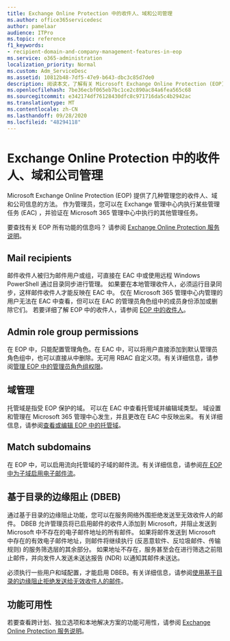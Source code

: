 ```yaml
---
title: Exchange Online Protection 中的收件人、域和公司管理
ms.author: office365servicedesc
author: pamelaar
audience: ITPro
ms.topic: reference
f1_keywords:
- recipient-domain-and-company-management-features-in-eop
ms.service: o365-administration
localization_priority: Normal
ms.custom: Adm_ServiceDesc
ms.assetid: 10812b48-7df5-47e9-b643-dbc3c85d7de0
description: 阅读本文，了解有关 Microsoft Exchange Online Protection (EOP) 中的收件人、域和公司管理的信息。
ms.openlocfilehash: 7be36ecbf065eb7bc1ce2c890ac84a6fea565c68
ms.sourcegitcommit: e342174df76128430dfc8c971716da5c4b2942ac
ms.translationtype: MT
ms.contentlocale: zh-CN
ms.lasthandoff: 09/28/2020
ms.locfileid: "48294118"
---
```

# <a name="recipient-domain-and-company-management-in-exchange-online-protection"></a>Exchange Online Protection 中的收件人、域和公司管理

Microsoft Exchange Online Protection (EOP) 提供了几种管理您的收件人、域和公司信息的方法。 作为管理员，您可以在 Exchange 管理中心内执行某些管理任务 (EAC) ，并验证在 Microsoft 365 管理中心中执行的其他管理任务。
  
要查找有关 EOP 所有功能的信息吗？ 请参阅 [Exchange Online Protection 服务说明](exchange-online-protection-service-description.md)。
  
## <a name="mail-recipients"></a>Mail recipients

邮件收件人被归为邮件用户或组，可直接在 EAC 中或使用远程 Windows PowerShell 通过目录同步进行管理。 如果要在本地管理收件人，必须运行目录同步，这样邮件收件人才能反映在 EAC 中。 仅在 Microsoft 365 管理中心内管理的用户无法在 EAC 中查看，但可以在 EAC 的管理员角色组中的成员身份添加或删除它们。 若要详细了解 EOP 中的收件人，请参阅 [EOP 中的收件人](https://go.microsoft.com/fwlink/p/?LinkId=280011)。
  
## <a name="admin-role-group-permissions"></a>Admin role group permissions

在 EOP 中，只能配置管理角色。在 EAC 中，可以将用户直接添加到默认管理员角色组中，也可以直接从中删除。无可用 RBAC 自定义项。有关详细信息，请参阅[管理 EOP 中的管理员角色组权限](https://go.microsoft.com/fwlink/p/?LinkId=282238)。
  
## <a name="domain-management"></a>域管理

托管域是指受 EOP 保护的域。 可以在 EAC 中查看托管域并编辑域类型。 域设置和管理在 Microsoft 365 管理中心发生，并且更改在 EAC 中反映出来。 有关详细信息，请参阅[查看或编辑 EOP 中的托管域](https://go.microsoft.com/fwlink/p/?LinkId=282239)。
  
## <a name="match-subdomains"></a>Match subdomains

在 EOP 中，可以启用流向托管域的子域的邮件流。有关详细信息，请参阅[在 EOP 中为子域启用电子邮件流](https://go.microsoft.com/fwlink/p/?LinkId=397213)。 
  
## <a name="directory-based-edge-blocking-dbeb"></a>基于目录的边缘阻止 (DBEB)

通过基于目录的边缘阻止功能，您可以在服务网络外围拒绝发送至无效收件人的邮件。 DBEB 允许管理员将已启用邮件的收件人添加到 Microsoft，并阻止发送到 Microsoft 中不存在的电子邮件地址的所有邮件。 如果将邮件发送到 Microsoft 中存在的有效电子邮件地址，则邮件将继续执行 (反恶意软件、反垃圾邮件、传输规则) 的服务筛选层的其余部分。 如果地址不存在，服务甚至会在进行筛选之前阻止邮件，并向发件人发送未送达报告 (NDR) 以通知其邮件未送达。 
  
必须执行一些用户和域配置，才能启用 DBEB。有关详细信息，请参阅[使用基于目录的边缘阻止拒绝发送给无效收件人的邮件](https://go.microsoft.com/fwlink/p/?LinkId=390676)。
  
## <a name="feature-availability"></a>功能可用性

若要查看跨计划、独立选项和本地解决方案的功能可用性，请参阅 [Exchange Online Protection 服务说明](exchange-online-protection-service-description.md)。
